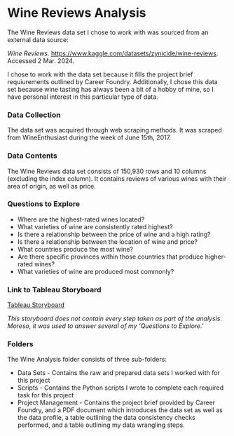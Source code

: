 # Wine Reviews Analysis

The Wine Reviews data set I chose to work with was sourced from an external data source:

_Wine Reviews._ https://www.kaggle.com/datasets/zynicide/wine-reviews. Accessed 2 Mar. 2024.

I chose to work with the data set because it fills the project brief requiurements outlined by Career Foundry. Additionally, I chose this data set because wine tasting has always been a bit of a hobby of mine, so I have personal interest in this particular type of data.

### Data Collection

The data set was acquired through web scraping methods. It was scraped from WineEnthusiast during the week of June 15th, 2017.

### Data Contents

The Wine Reviews data set consists of 150,930 rows and 10 columns (excluding the index column). It contains reviews of various wines with their area of origin, as well as price.

### Questions to Explore

* Where are the highest-rated wines located?
* What varieties of wine are consistently rated highest?
* Is there a relationship between the price of wine and a high rating?
* Is there a relationship between the location of wine and price?
* What countries produce the most wine?
* Are there specific provinces within those countries that produce higher-rated wines?
* What varieties of wine are produced most commonly?

### Link to Tableau Storyboard
[Tableau Storyboard](https://public.tableau.com/views/WineReviewsDataAnalysis/Story1?:language=en-US&:sid=&:display_count=n&:origin=viz_share_link)

_This storyboard does not contain every step taken as part of the analysis. Moreso, it was used to answer several of my 'Questions to Explore.'_

### Folders

The Wine Analysis folder consists of three sub-folders:
* Data Sets - Contains the raw and prepared data sets I worked with for this project
* Scripts - Contains the Python scripts I wrote to complete each required task for this project
* Project Management - Contains the project brief provided by Career Foundry, and a PDF document which introduces the data set as well as the data profile, a table outlining the data consistency checks performed, and a table outlining my data wrangling steps.

